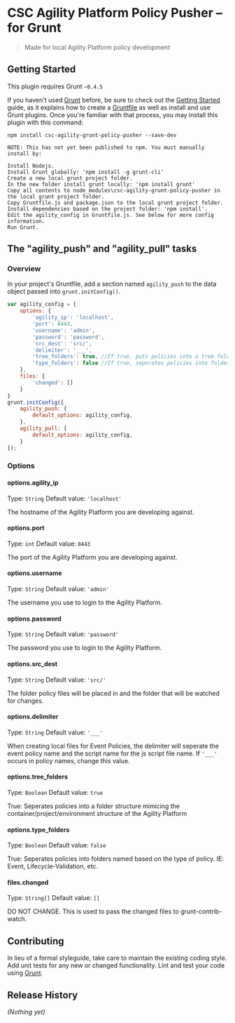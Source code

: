 # CSC Agility Platform Policy Pusher – for Grunt

> Made for local Agility Platform policy development

## Getting Started
This plugin requires Grunt `~0.4.5`

If you haven't used [Grunt](http://gruntjs.com/) before, be sure to check out the [Getting Started](http://gruntjs.com/getting-started) guide, as it explains how to create a [Gruntfile](http://gruntjs.com/sample-gruntfile) as well as install and use Grunt plugins. Once you're familiar with that process, you may install this plugin with this command:

```shell
npm install csc-agility-grunt-policy-pusher --save-dev
```

```shell
NOTE: This has not yet been published to npm. You must manually install by:

Install Nodejs.
Install Grunt globally: 'npm install -g grunt-cli'
Create a new local grunt project folder.
In the new folder install grunt locally: 'npm install grunt'
Copy all contents to node_modules\csc-agility-grunt-policy-pusher in the local grunt project folder.
Copy Gruntfile.js and package.json to the local grunt project folder.
Install dependencies based on the project folder: 'npm install'.
Edit the agility_config in Gruntfile.js. See below for more config information.
Run Grunt.
```

## The "agility_push" and "agility_pull" tasks

### Overview
In your project's Gruntfile, add a section named `agility_push` to the data object passed into `grunt.initConfig()`.

```js
var agility_config = {
    options: {
        'agility_ip': 'localhost',
        'port': 8443,
        'username': 'admin',
        'password': 'password',
        'src_dest': 'src/',
        'delimiter': '___',
        'tree_folders': true, //If true, puts policies into a tree folder structure to mimic the tree in agility,
        'type_folders': false //If true, seperates policies into folders based on type (event, lifecycle-validation, etc)
    },
    files: {
        'changed': []
    }
}
grunt.initConfig({
    agility_push: {
        default_options: agility_config,
    },
    agility_pull: {
        default_options: agility_config,
    }
});
```

### Options

#### options.agility_ip
Type: `String`
Default value: `'localhost'`

The hostname of the Agility Platform you are developing against.

#### options.port
Type: `int`
Default value: `8443`

The port of the Agility Platform you are developing against.

#### options.username
Type: `String`
Default value: `'admin'`

The username you use to login to the Agility Platform.

#### options.password
Type: `String`
Default value: `'password'`

The password you use to login to the Agility Platform.

#### options.src_dest
Type: `String`
Default value: `'src/'`

The folder policy files will be placed in and the folder that will be watched for changes.

#### options.delimiter
Type: `String`
Default value: `'___'`

When creating local files for Event Policies, the delimiter will seperate the event policy name and the script name for the js script file name. If `'___'` occurs in policy names, change this value.

#### options.tree_folders
Type: `Boolean`
Default value: `true`

True: Seperates policies into a folder structure mimicing the container/project/environment structure of the Agility Platform

#### options.type_folders
Type: `Boolean`
Default value: `false`

True: Seperates policies into folders named based on the type of policy. IE: Event, Lifecycle-Validation, etc.

#### files.changed
Type: `String[]`
Default value: `[]`

DO NOT CHANGE. This is used to pass the changed files to grunt-contrib-watch.

## Contributing
In lieu of a formal styleguide, take care to maintain the existing coding style. Add unit tests for any new or changed functionality. Lint and test your code using [Grunt](http://gruntjs.com/).

## Release History
_(Nothing yet)_
